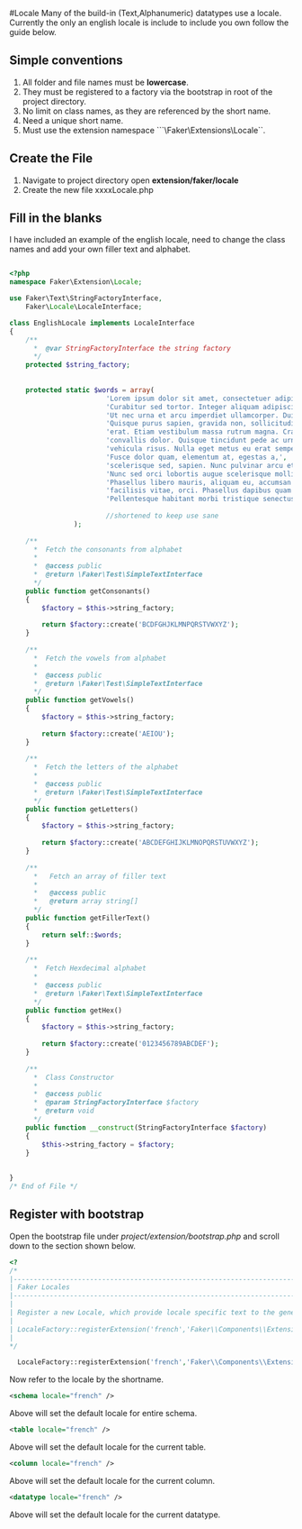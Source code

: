 #Locale
Many of the build-in (Text,Alphanumeric) datatypes use a locale. Currently the only an english locale is include to include you own follow the guide below.

## Simple conventions

1. All folder and file names must be **lowercase**.
2. They must be registered to a factory via the bootstrap in root of the project directory.
3. No limit on class names, as they are referenced by the short name.
4. Need a unique short name.
5. Must use the extension namespace ```\Faker\Extensions\Locale``.


## Create the File

1. Navigate to project directory open __extension/faker/locale__
2. Create the new file xxxxLocale.php


## Fill in the blanks

I have included an example of the english locale, need to change the class names and add your own filler text and alphabet.

```php

<?php
namespace Faker\Extension\Locale;

use Faker\Text\StringFactoryInterface,
    Faker\Locale\LocaleInterface;

class EnglishLocale implements LocaleInterface
{
    /**
      *  @var StringFactoryInterface the string factory
      */
    protected $string_factory;
    
    
    protected static $words = array(
                        'Lorem ipsum dolor sit amet, consectetuer adipiscing elit.',
                        'Curabitur sed tortor. Integer aliquam adipiscing lacus.',
                        'Ut nec urna et arcu imperdiet ullamcorper. Duis at lacus.',
                        'Quisque purus sapien, gravida non, sollicitudin a, malesuada id,',
                        'erat. Etiam vestibulum massa rutrum magna. Cras convallis',
                        'convallis dolor. Quisque tincidunt pede ac urna. Ut tincidunt',
                        'vehicula risus. Nulla eget metus eu erat semper rutrum.',
                        'Fusce dolor quam, elementum at, egestas a,',
                        'scelerisque sed, sapien. Nunc pulvinar arcu et pede.',
                        'Nunc sed orci lobortis augue scelerisque mollis.',
                        'Phasellus libero mauris, aliquam eu, accumsan sed,',
                        'facilisis vitae, orci. Phasellus dapibus quam quis diam.',
                        'Pellentesque habitant morbi tristique senectus et netus et',
                        
                        //shortened to keep use sane
                );
    
    /**
      *  Fetch the consonants from alphabet
      *
      *  @access public
      *  @return \Faker\Test\SimpleTextInterface
      */
    public function getConsonants()
    {
        $factory = $this->string_factory;
        
        return $factory::create('BCDFGHJKLMNPQRSTVWXYZ');
    }
    
    /**
      *  Fetch the vowels from alphabet
      *  
      *  @access public
      *  @return \Faker\Test\SimpleTextInterface
      */
    public function getVowels()
    {
        $factory = $this->string_factory;
        
        return $factory::create('AEIOU');
    }
    
    /**
      *  Fetch the letters of the alphabet
      *  
      *  @access public
      *  @return \Faker\Test\SimpleTextInterface
      */
    public function getLetters()
    {
        $factory = $this->string_factory;
        
        return $factory::create('ABCDEFGHIJKLMNOPQRSTUVWXYZ');
    }
    
    /**
      *   Fetch an array of filler text
      *   
      *   @access public
      *   @return array string[]
      */
    public function getFillerText()
    {
        return self::$words;  
    }
    
    /**
      *  Fetch Hexdecimal alphabet 
      * 
      *  @access public
      *  @return \Faker\Text\SimpleTextInterface
      */
    public function getHex()
    {
        $factory = $this->string_factory;
        
        return $factory::create('0123456789ABCDEF');
    }
    
    /**
      *  Class Constructor
      *
      *  @access public
      *  @param StringFactoryInterface $factory
      *  @return void
      */
    public function __construct(StringFactoryInterface $factory)
    {
        $this->string_factory = $factory;
    }
    
        
}
/* End of File */

```


## Register with bootstrap

Open the bootstrap file under _project/extension/bootstrap.php_ and scroll down to the section shown below.

```php
<?
/*
|--------------------------------------------------------------------------
| Faker Locales
|--------------------------------------------------------------------------
|
| Register a new Locale, which provide locale specific text to the generators.
|
| LocaleFactory::registerExtension('french','Faker\\Components\\Extension\\Locale\\FrenchLocale');
|
*/ 

  LocaleFactory::registerExtension('french','Faker\\Components\\Extension\\Locale\\FrenchLocale');

```

Now refer to the locale by the shortname. 

```xml
<schema locale="french" />
```

Above will set the default locale for entire schema.


```xml
<table locale="french" />
```

Above will set the default locale for the current table.


```xml
<column locale="french" />
```

Above will set the default locale for the current column.



```xml
<datatype locale="french" />
```

Above will set the default locale for the current datatype.
